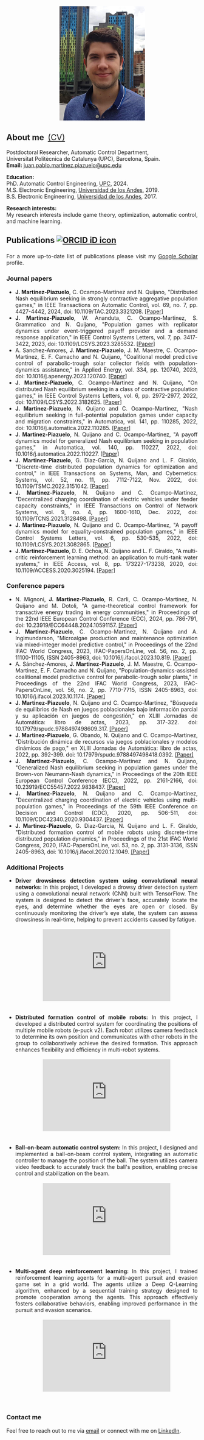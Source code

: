 <html>
<head>
  <title>Juan Martinez-Piazuelo</title>
  <link rel="icon" href="https://raw.githubusercontent.com/Martinez-Piazuelo/martinez-piazuelo.github.io/master/images/favicon.ico?v=1.0"/>
  <meta property="og:title" content="Juan Martinez-Piazuelo" />
  <meta property="og:description" content="Postdoctoral Researcher at UPC, specializing in game theory, optimization, automatic control, and machine learning."/>
  <meta property="og:image" content="https://raw.githubusercontent.com/Martinez-Piazuelo/martinez-piazuelo.github.io/master/images/photo.png" />
  <meta property="og:url" content="https://martinez-piazuelo.github.io/" />
  <meta property="og:type" content="website" />
  <style>
    /* Ensure that images are responsive */
    img {
      max-width: 100%;
      height: auto;
    }
    /* Make video iframes responsive and maintain aspect ratio */
    .video-container {
      position: relative;
      width: 100%; /* Set the container to 100% of the parent width */
      max-width: 70%; /* Adjust this value to change the max size of the video */
      padding-bottom: 39.38%; /* 16:9 Aspect Ratio */
      height: 0; /* Set height to 0 to enable padding-bottom for aspect ratio */
      overflow: hidden;
      margin: 0 auto; /* Center the video container */
    }
    .video-container iframe {
      position: absolute;
      top: 0;
      left: 0;
      width: 100%;
      height: 100%;
    }
    /* Center-align text in sections */
    .center {
      text-align: center;
    }
    /* Justify */
    .justify {
      text-align: justify;
    }
  </style>
</head>
<body>

<div style="text-align: center;">
  <img src="https://raw.githubusercontent.com/Martinez-Piazuelo/martinez-piazuelo.github.io/master/images/photo.png" alt="A portrait of Juan Martinez-Piazuelo" width="225" />
</div>
<div>
  <h2><b>About me</b><a href="https://raw.githubusercontent.com/Martinez-Piazuelo/martinez-piazuelo.github.io/master/cv/Juan_Martinez-Piazuelo_CV.pdf" target="_blank" style="font-weight: normal; text-decoration: underline; margin-left: 10px;">(CV)</a></h2>
  <p class="justify">
    Postdoctoral Researcher, Automatic Control Department, <br>
    Universitat Politècnica de Catalunya (UPC), Barcelona, Spain. <br>
    <b>Email:</b> <a href="mailto:juan.pablo.martinez.piazuelo@upc.edu">juan.pablo.martinez.piazuelo@upc.edu</a>
  </p>
  <p class="justify"><b>Education:</b><br>
    PhD. Automatic Control Engineering, <a href="https://www.upc.edu/en">UPC</a>, 2024. <br>
    M.S. Electronic Engineering, <a href="https://uniandes.edu.co">Universidad de los Andes</a>, 2019. <br>
    B.S. Electronic Engineering, <a href="https://uniandes.edu.co">Universidad de los Andes</a>, 2017.
  </p>
  <p class="justify"><b>Research interests:</b><br>
    My research interests include game theory, optimization, automatic control, and machine learning.
  </p>
</div>

<h2>
<p> <b>Publications</b> <a itemprop="sameAs" content="https://orcid.org/0000-0002-3032-0502" href="https://orcid.org/0000-0002-3032-0502" target="orcid.widget" rel="me noopener noreferrer" style="vertical-align:top;"><img src="https://orcid.org/sites/default/files/images/orcid_16x16.png" style="width:1em;margin-right:.5em;" alt="ORCID iD icon"></a> </p>
</h2>

<p align="justify"> For a more up-to-date list of publications please visit my <a href="https://scholar.google.com/citations?user=lSaf1NgAAAAJ&hl=es">Google Scholar</a> profile.</p>

<h3>
<p> <b>Journal papers</b> </p>
</h3>
<ul>

<li align="justify"> <b>J. Martinez-Piazuelo</b>, C. Ocampo-Martinez and N. Quijano, "Distributed Nash equilibrium seeking in strongly contractive aggregative population games," in IEEE Transactions on Automatic Control, vol. 69, no. 7, pp. 4427-4442, 2024, doi: 10.1109/TAC.2023.3321208. <a href="https://ieeexplore.ieee.org/abstract/document/10268592">[Paper]</a>
</li>

<li align="justify"> <b>J. Martinez-Piazuelo</b>, W. Ananduta, C. Ocampo-Martinez, S. Grammatico and N. Quijano, "Population games with replicator dynamics under event-triggered payoff provider and a demand response application," in IEEE Control Systems Letters, vol. 7, pp. 3417-3422, 2023, doi: 10.1109/LCSYS.2023.3285532. <a href="https://ieeexplore.ieee.org/abstract/document/10149080">[Paper]</a>
</li>

<li align="justify"> A. Sanchez-Amores, <b>J. Martinez-Piazuelo</b>, J. M. Maestre, C. Ocampo-Martinez, E. F. Camacho and N. Quijano, "Coalitional model predictive control of parabolic-trough solar collector fields with population-dynamics assistance," in Applied Energy, vol. 334, pp. 120740, 2023, doi: 10.1016/j.apenergy.2023.120740. <a href="https://doi.org/10.1016/j.apenergy.2023.120740">[Paper]</a>
</li>

<li align="justify"> <b>J. Martinez-Piazuelo</b>, C. Ocampo-Martinez and N. Quijano, "On distributed Nash equilibrium seeking in a class of contractive population games," in IEEE Control Systems Letters, vol. 6, pp. 2972-2977, 2022, doi: 10.1109/LCSYS.2022.3182625. <a href="https://ieeexplore.ieee.org/document/9794678">[Paper]</a>
</li>

<li align="justify"> <b>J. Martinez-Piazuelo</b>, N. Quijano and C. Ocampo-Martinez, "Nash equilibrium seeking in full-potential population games under capacity and migration constraints," in Automatica, vol. 141, pp. 110285, 2022, doi: 10.1016/j.automatica.2022.110285. <a href="https://www.sciencedirect.com/science/article/pii/S0005109822001315">[Paper]</a>
</li>

<li align="justify"> <b>J. Martinez-Piazuelo</b>, N. Quijano and C. Ocampo-Martinez, "A payoff dynamics model for generalized Nash equilibrium seeking in population games," in Automatica, vol. 140, pp. 110227, 2022, doi: 10.1016/j.automatica.2022.110227. <a href="https://www.sciencedirect.com/science/article/pii/S0005109822000723">[Paper]</a>
</li>

<li align="justify"> <b>J. Martinez-Piazuelo</b>, G. Diaz-Garcia, N. Quijano and L. F. Giraldo, "Discrete-time distributed population dynamics for optimization and control," in IEEE Transactions on Systems, Man, and Cybernetics: Systems, vol. 52, no. 11, pp. 7112-7122, Nov. 2022, doi: 10.1109/TSMC.2022.3151042. <a href="https://ieeexplore.ieee.org/document/9716743">[Paper]</a>
</li>

<li align="justify"> <b>J. Martinez-Piazuelo</b>, N. Quijano and C. Ocampo-Martinez, "Decentralized charging coordination of electric vehicles under feeder capacity constraints," in IEEE Transactions on Control of Network Systems, vol. 9, no. 4, pp. 1600-1610, Dec. 2022, doi: 10.1109/TCNS.2021.3128498. <a href="https://ieeexplore.ieee.org/document/9616368">[Paper]</a>
</li>

<li align="justify"> <b>J. Martinez-Piazuelo</b>, N. Quijano and C. Ocampo-Martinez, "A payoff dynamics model for equality-constrained population games," in IEEE Control Systems Letters, vol. 6, pp. 530-535, 2022, doi: 10.1109/LCSYS.2021.3082865. <a href="https://ieeexplore.ieee.org/document/9438615">[Paper]</a>
</li>

<li align="justify"><b>J. Martinez-Piazuelo</b>, D. E. Ochoa, N. Quijano and L. F. Giraldo, "A multi-critic reinforcement learning method: an application to multi-tank water systems," in IEEE Access, vol. 8, pp. 173227-173238, 2020, doi: 10.1109/ACCESS.2020.3025194. <a href="https://ieeexplore.ieee.org/document/9200594">[Paper]</a>
</li>

</ul>

<h3>
<p> <b>Conference papers</b> </p>
</h3>
<ul>

<li align="justify"> N. Mignoni, <b>J. Martinez-Piazuelo</b>, R. Carli, C. Ocampo-Martinez, N. Quijano and M. Dotoli, "A game-theoretical control framework for transactive energy trading in energy communities," in Proceedings of the 22nd IEEE European Control Conference (ECC), 2024, pp. 786-791, doi: 10.23919/ECC64448.2024.10591157. <a href="https://ieeexplore.ieee.org/abstract/document/10591157">[Paper]</a>
</li>

<li align="justify"> <b>J. Martinez-Piazuelo</b>, C. Ocampo-Martinez, N. Quijano and A. Ingimundarson, "Microalgae production and maintenance optimization via mixed-integer model predictive control," in Proceedings of the 22nd IFAC World Congress, 2023, IFAC-PapersOnLine,
vol. 56, no. 2, pp. 11100-11105, ISSN 2405-8963, doi: 10.1016/j.ifacol.2023.10.819. <a href="https://www.sciencedirect.com/science/article/pii/S2405896323011965">[Paper]</a>
</li>

<li align="justify"> A. Sánchez-Amores, <b>J. Martinez-Piazuelo</b>, J. M. Maestre, C. Ocampo-Martinez, E. F. Camacho and N. Quijano, "Population-dynamics-assisted coalitional model predictive control for parabolic-trough solar plants," in Proceedings of the 22nd IFAC World Congress, 2023, IFAC-PapersOnLine,
vol. 56, no. 2, pp. 7710-7715, ISSN 2405-8963, doi: 10.1016/j.ifacol.2023.10.1174. <a href="https://www.sciencedirect.com/science/article/pii/S240589632301577X">[Paper]</a>
</li>

<li align="justify"> <b>J. Martinez-Piazuelo</b>, N. Quijano and C. Ocampo-Martinez, "Búsqueda de equilibrios de Nash en juegos poblacionales bajo información parcial y su aplicación en juegos de congestión," en XLIII Jornadas de Automática: libro de actas, 2023, pp. 317-322. doi: 10.17979/spudc.9788497498609.317. <a href="https://ruc.udc.es/dspace/handle/2183/33625">[Paper]</a>
</li>

<li align="justify"> <b>J. Martinez-Piazuelo</b>, G. Obando, N. Quijano and C. Ocampo-Martinez, "Distribución dinámica de recursos vía juegos poblacionales y modelos dinámicos de pago," en XLIII Jornadas de Automática: libro de actas, 2022, pp. 392-399. doi: 10.17979/spudc.9788497498418.0392. <a href="https://ruc.udc.es/dspace/handle/2183/31450">[Paper]</a>
</li>

<li align="justify"> <b>J. Martinez-Piazuelo</b>, C. Ocampo-Martinez and N. Quijano, "Generalized Nash equilibrium seeking in population games under the Brown-von Neumann-Nash dynamics," in Proceedings of the 20th IEEE European Control Conference (ECC), 2022, pp. 2161-2166, doi: 10.23919/ECC55457.2022.9838437. <a href="https://ieeexplore.ieee.org/abstract/document/9838437">[Paper]</a>
</li>

<li align="justify"> <b>J. Martinez-Piazuelo</b>, N. Quijano and C. Ocampo-Martinez, "Decentralized charging coordination of electric vehicles using multi-population games," in Proceedings of the 59th IEEE Conference on Decision and Control (CDC), 2020, pp. 506-511, doi: 10.1109/CDC42340.2020.9304437. <a href="https://ieeexplore.ieee.org/document/9304437">[Paper]</a>
</li>

<li align="justify"> <b>J. Martinez-Piazuelo</b>, G. Diaz-Garcia, N. Quijano and L. F. Giraldo, "Distributed formation control of mobile robots using discrete-time distributed population dynamics," in Proceedings of the 21st IFAC World Congress, 2020, IFAC-PapersOnLine,
vol. 53, no. 2, pp. 3131-3136, ISSN 2405-8963, doi: 10.1016/j.ifacol.2020.12.1049. <a href="https://www.sciencedirect.com/science/article/pii/S2405896320314191">[Paper]</a>
</li>

</ul>

<h3>
<p> <b>Additional Projects</b> </p>
</h3>
<ul>
<li align="justify"> <b>Driver drowsiness detection system using convolutional neural networks: </b> In this project, I developed a drowsy driver detection system using a convolutional neural network (CNN) built with TensorFlow. The system is designed to detect the driver's face, accurately locate the eyes, and determine whether the eyes are open or closed. By continuously monitoring the driver’s eye state, the system can assess drowsiness in real-time, helping to prevent accidents caused by fatigue.
<br><br>
<div class="video-container">
      <iframe src="https://www.youtube.com/embed/OaPsl84ecrg?si=Lic-YHRACQqpEddd" frameborder="0" allow="accelerometer; autoplay; clipboard-write; encrypted-media; gyroscope; picture-in-picture" allowfullscreen></iframe>
</div>
<br><br>
</li>
<li align="justify"> <b>Distributed formation control of mobile robots: </b> In this project, I developed a distributed control system for coordinating the positions of multiple mobile robots (e-puck v2). Each robot utilizes camera feedback to determine its own position and communicates with other robots in the group to collaboratively achieve the desired formation. This approach enhances flexibility and efficiency in multi-robot systems.
<br><br>
<div class="video-container">
      <iframe src="https://www.youtube.com/embed/t-S0Gtblh_A?si=3WQ2CvyhLUxEAEZB" frameborder="0" allow="accelerometer; autoplay; clipboard-write; encrypted-media; gyroscope; picture-in-picture" allowfullscreen></iframe>
</div>
<br><br>
</li>
<li align="justify"> <b>Ball-on-beam automatic control system: </b> In this project, I designed and implemented a ball-on-beam control system, integrating an automatic controller to manage the position of the ball. The system utilizes camera video feedback to accurately track the ball's position, enabling precise control and stabilization on the beam.
<br><br>
<div class="video-container">
      <iframe src="https://www.youtube.com/embed/6_o-Ue-Le-I?si=3l6kuDVqLqkAKq2b" frameborder="0" allow="accelerometer; autoplay; clipboard-write; encrypted-media; gyroscope; picture-in-picture" allowfullscreen></iframe>
</div>
<br><br>
</li>
<li align="justify"> <b>Multi-agent deep reinforcement learning: </b> In this project, I trained reinforcement learning agents for a multi-agent pursuit and evasion game set in a grid world. The agents utilize a Deep Q-Learning algorithm, enhanced by a sequential training strategy designed to promote cooperation among the agents. This approach effectively fosters collaborative behaviors, enabling improved performance in the pursuit and evasion scenarios.
<br><br>
<div class="video-container">
      <iframe src="https://www.youtube.com/embed/75URG-OfMbA?si=HMD3hsRQPtVkOUpC" frameborder="0" allow="accelerometer; autoplay; clipboard-write; encrypted-media; gyroscope; picture-in-picture" allowfullscreen></iframe>
</div>
<br><br>
</li>
</ul>


<h3>
<p> <b>Contact me</b> </p>
</h3>

<p align="justify"> Feel free to reach out to me via <a href="mailto:juanmartinezpiazuelo@gmail.com">email</a> or connect with me on <a href="https://www.linkedin.com/in/juan-martinez-piazuelo-170836213/" target="_blank">LinkedIn</a>.</p>

</body>
</html>


